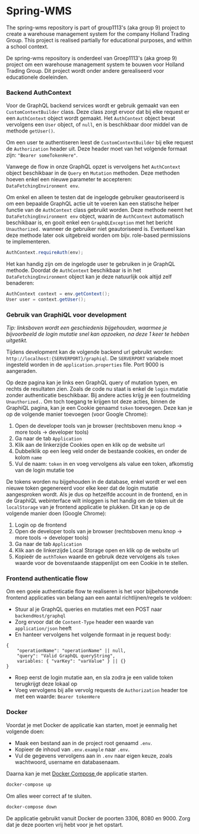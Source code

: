 # Spring-WMS
The spring-wms repository is part of group1113's (aka group 9) project to create a warehouse management system for the company Holland Trading Group. This project is realised partially for educational purposes, and within a school context.

De spring-wms repository is onderdeel van Groep1113's (aka groep 9) project om een warehouse management system te bouwen voor Holland Trading Group. Dit project wordt onder andere gerealiseerd voor educationele doeleinden.

### Backend AuthContext
Voor de GraphQL backend services wordt er gebruik gemaakt van een `CustomContextBuilder` class. Deze class zorgt ervoor dat bij elke request er een `AuthContext` object wordt gemaakt. Het `AuthContext` object bevat vervolgens een `User` object, of `null`, en is beschikbaar door middel van de methode `getUser()`.

Om een user te authentiseren leest de `CustomContextBuilder` bij elke request de `Authorization` header uit. Deze header moet van het volgende formaat zijn: `"Bearer someTokenHere"`.

Vanwege de flow in onze GraphQL opzet is vervolgens het `AuthContext` object beschikbaar in de `Query` en `Mutation` methoden. Deze methoden hoeven enkel een nieuwe parameter te accepteren: `DataFetchingEnvironment env`.

Om enkel en alleen te testen dat de ingelogde gebruiker geautoriseerd is om een bepaalde GraphQL actie uit te voeren kan een statische helper functie van de `AuthContext` class gebruikt worden. Deze methode neemt het `DataFetchingEnvironment env` object, waarin de `AuthContext` automatisch beschikbaar is, en gooit enkel een `GraphQLException` met het bericht `Unauthorized.` wanneer de gebruiker niet geautoriseerd is. Eventueel kan deze methode later ook uitgebreid worden om bijv. role-based permissions te implementeren.
```java
AuthContext.requireAuth(env);
```

Het kan handig zijn om de ingelogde user te gebruiken in je GraphQL methode. Doordat de `AuthContext` beschikbaar is in het `DataFetchingEnvironment` object kan je deze natuurlijk ook altijd zelf benaderen:
```java
AuthContext context = env.getContext();
User user = context.getUser();
```

### Gebruik van GraphiQL voor development
*Tip: linksboven wordt een geschiedenis bijgehouden, waarmee je bijvoorbeeld de login mutatie snel kan opzoeken, na deze 1 keer te hebben uitgetikt.*

Tijdens development kan de volgende backend url gebruikt worden: `http://localhost:{SERVERPORT}/graphiql`. De `SERVERPORT` variabele moet ingesteld worden in de `application.properties` file. Port 9000 is aangeraden.

Op deze pagina kan je links een GraphQL query of mutation typen, en rechts de resultaten zien. Zoals de code nu staat is enkel de `login` mutatie zonder authenticatie beschikbaar. Bij andere acties krijg je een foutmelding `Unauthorized.`. Om toch toegang te krijgen tot deze acties, binnen de GraphiQL pagina, kan je een Cookie genaamd `token` toevoegen. Deze kan je op de volgende manier toevoegen (voor Google Chrome):
  1. Open de developer tools van je browser (rechtsboven menu knop -> more tools -> developer tools)
  2. Ga naar de tab `Application`
  3. Klik aan de linkerzijde Cookies open en klik op de website url
  4. Dubbelklik op een leeg veld onder de bestaande cookies, en onder de kolom `name`
  5. Vul de naam: `token` in en voeg vervolgens als value een token, afkomstig van de login mutatie toe

De tokens worden nu bijgehouden in de database, enkel wordt er wel een nieuwe token gegenereerd voor elke keer dat de login mutatie aangesproken wordt. Als je dus op hetzelfde account in de frontend, en in de GraphiQL webinterface wilt inloggen is het handig om de token uit de `localStorage` van je frontend applicatie te plukken. Dit kan je op de volgende manier doen (Google Chrome):
  1. Login op de frontend
  2. Open de developer tools van je browser (rechtsboven menu knop -> more tools -> developer tools)
  3. Ga naar de tab `Application`
  4. Klik aan de linkerzijde Local Storage open en klik op de website url
  5. Kopieër de `authToken` waarde en gebruik deze vervolgens als `token` waarde voor de bovenstaande stappenlijst om een Cookie in te stellen.

### Frontend authenticatie flow
Om een goeie authenticatie flow te realiseren is het voor bijbehorende frontend applicaties van belang aan een aantal richtlijnen/regels te voldoen:
  * Stuur al je GraphQL queries en mutaties met een POST naar `backendHost/graphql`
  * Zorg ervoor dat de `Content-Type` header een waarde van `application/json` heeft
  * En hanteer vervolgens het volgende formaat in je request body:
```
{
    "operationName": "operationName" || null,
    "query": "Valid GraphQL queryString",
    variables: { "varKey": "varValue" } || {}
}
```
  * Roep eerst de login mutatie aan, en sla zodra je een valide token terugkrijgt deze lokaal op
  * Voeg vervolgens bij alle vervolg requests de `Authorization` header toe met een waarde: `Bearer tokenHere`
  
### Docker
Voordat je met Docker de applicatie kan starten, moet je eenmalig het volgende doen:
- Maak een bestand aan in de project root genaamd `.env`.
- Kopieer de inhoud van `.env.example` naar `.env`.
- Vul de gegevens vervolgens aan in `.env` naar eigen keuze, zoals wachtwoord, username en databasenaam.

Daarna kan je met [ Docker Compose ](https://docs.docker.com/compose/install/) de applicatie starten.
```bash
docker-compose up
```

Om alles weer correct af te sluiten.
```bash
docker-compose down
```

De applicatie gebruikt vanuit Docker de poorten 3306, 8080 en 9000. Zorg dat je deze poorten vrij hebt voor je het opstart.
